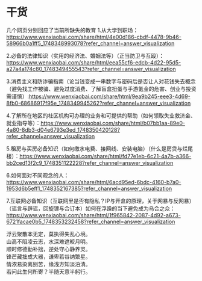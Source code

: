 # 干货
几个网页分别回应了当前所缺失的教育
1.从大学到职场：https://www.wenxiaobai.com/share/html/4e00d186-cbdf-4478-9b46-58966b0a1ff5_1748348993078?refer_channel=answer_visualization

2.必备的法律知识（实用的经济法、婚姻法等）（正当防卫与互殴）：https://www.wenxiaobai.com/share/html/eea55cf6-edcb-4d22-95d5-a27a4a174c80_1748349455543?refer_channel=answer_visualization

3.消费主义和防诈骗指南（论当钱变成一串数字与密码后是否让人对花钱失去概念（避免找工作被骗、避免过度消费、了解盲盒扭蛋与手游氪金的危害、创业与投资需谨慎）:https://www.wenxiaobai.com/share/html/9ea9b245-eee3-4d69-8fb0-68686917f95e_1748349945262?refer_channel=answer_visualization

4.了解所在地区的社区机构可办理的业务和可提供的帮助（如何领取失业救济金、就业指导等）：https://www.wenxiaobai.com/share/html/b07bb1aa-89e0-4a80-8db3-d04e6793e3ed_1748350420128?refer_channel=answer_visualization

5.租房与买房必备知识（如何缴水电费、接网线、安装电脑）（什么是房贷与烂尾楼）：https://www.wenxiaobai.com/share/html/fd77e1eb-6c21-4a7b-a366-bb2ced13f2c9_1748351122228?refer_channel=answer_visualization

6.如何面对不同观念的人：https://www.wenxiaobai.com/share/html/6acd95ed-6bdc-4160-b7a0-1953d6b5eff1_1748352167385?refer_channel=answer_visualization

7.互联网必备知识（互联网里是否有隐私？IP与开盒的原理，关于网暴与反网暴）（谣言与辟谣，回旋镖与合订本）如何在浮躁的当下避免成为乌合之众：https://www.wenxiaobai.com/share/html/1f965842-2087-4d92-a673-6721facae0b5_1748353232458?refer_channel=answer_visualization

浮云聚散本无定，莫执得失乱心境。  
山高不阻凌云志，水深难遮皎月明。  
顺时修德勤补拙，逆处守心静养灵。  
锋芒藏拙成大器，谦卑若谷纳繁星。  
情浓易染离别苦，缘浅方知淡泊清。  
若问此生何所寄？半随天意半躬行。
